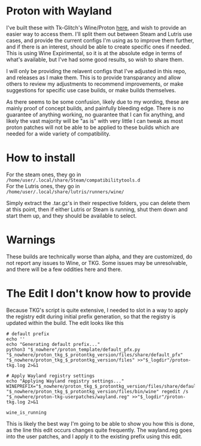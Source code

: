 # Proton with Wayland

I've built these with Tk-Glitch's Wine/Proton [here](https://github.com/Frogging-Family/wine-tkg-git), and wish to provide an easier way to access them. I'll split them out between Steam and Lutris use cases, and provide the current configs I'm using as to improve them further, and if there is an interest, should be able to create specific ones if needed. This is using Wine Expirimental, so it is at the absolute edge in terms of what's available, but I've had some good results, so wish to share them.

I will only be providing the relavent configs that I've adjusted in this repo, and releases as I make them. This is to provide transparancy and allow others to review my adjustments to recommend improvements, or make suggestions for specific use case builds, or make builds themselves. 

As there seems to be some confusion, likely due to my wording, these are mainly proof of concept builds, and painfully bleeding edge. There is no guarantee of anything working, no guarantee that I can fix anything, and likely the vast majority will be "as is" with very little I can tweak as most proton patches will not be able to be applied to these builds which are needed for a wide variety of compatibility.

# How to install

For the steam ones, they go in\
`/home/user/.local/share/Steam/compatibilitytools.d`\
For the Lutris ones, they go in\
`/home/user/.local/share/lutris/runners/wine/`

Simply extract the .tar.gz's in their respective folders, you can delete them at this point, then if either Lutris or Steam is running, shut them down and start them up, and they should be available to select.

# Warnings

These builds are technically worse than alpha, and they are customized, do not report any issues to Wine, or TKG. Some issues may be unresolvable, and there will be a few oddities here and there.

# The Edit I don't know how to provide
Because TKG's script is quite extensive, I needed to slot in a way to apply the registry edit during initial prefix generation, so that the registry is updated within the build. The edit looks like this
```
# default prefix
echo ''
echo "Generating default prefix..."
python3 "$_nowhere"/proton_template/default_pfx.py "$_nowhere/proton_tkg_$_protontkg_version/files/share/default_pfx" "$_nowhere/proton_tkg_$_protontkg_version/files" >>"$_logdir"/proton-tkg.log 2>&1

# Apply Wayland registry settings
echo "Applying Wayland registry settings..."
WINEPREFIX="$_nowhere/proton_tkg_$_protontkg_version/files/share/default_pfx" "$_nowhere/proton_tkg_$_protontkg_version/files/bin/wine" regedit /s "$_nowhere/proton-tkg-userpatches/wayland.reg" >>"$_logdir"/proton-tkg.log 2>&1

wine_is_running
```

This is likely the best way I'm going to be able to show you how this is done, as the line this edit occurs changes quite frequently. The wayland.reg goes into the user patches, and I apply it to the existing prefix using this edit.
